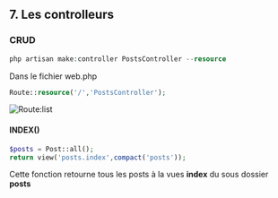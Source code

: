 ## 7. Les controlleurs
### CRUD
```PHP
php artisan make:controller PostsController --resource
```
Dans le fichier web.php
```PHP
Route::resource('/','PostsController');
```

![Route:list](https://github.com/pierrenoel/Laravel/blob/master/route:list.png)

#### INDEX()
```PHP
$posts = Post::all();
return view('posts.index',compact('posts'));
```
Cette fonction retourne tous les posts à la vues **index** du sous dossier **posts**
